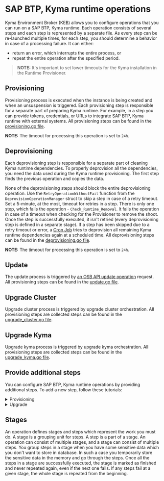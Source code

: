 # SAP BTP, Kyma runtime operations

Kyma Environment Broker (KEB) allows you to configure operations that you can run on a SAP BTP, Kyma runtime. Each operation consists of several steps and each step is represented by a separate file. As every step can be re-launched multiple times, for each step, you should determine a behavior in case of a processing failure. It can either:

- return an error, which interrupts the entire process, or
- repeat the entire operation after the specified period.

> **NOTE:** It's important to set lower timeouts for the Kyma installation in the Runtime Provisioner.

## Provisioning

Provisioning process is executed when the instance is being created and when an unsuspension is triggered.
Each provisioning step is responsible for a separate part of preparing Kyma runtime. For example, in a step you can provide tokens, credentials, or URLs to integrate SAP BTP, Kyma runtime with external systems.
All provisioning steps can be found in the [provisioning.go file](../cmd/broker/provisioning.go).

**NOTE:** The timeout for processing this operation is set to `24h`.

## Deprovisioning

Each deprovisioning step is responsible for a separate part of cleaning Kyma runtime dependencies. To properly deprovision all the dependencies, you need the data used during the Kyma runtime provisioning. The first step finds the previous operation and copies the data.

None of the deprovisioning steps should block the entire deprovisioning operation. Use the `RetryOperationWithoutFail` function from the `DeprovisionOperationManager` struct to skip a step in case of a retry timeout. Set a 5-minute, at the most, timeout for retries in a step.
There is only one step, which fails the operation - `Check_Runtime_Removal`. It fails the operation in case of a timeout when checking for the Provisioner to remove the shoot. 
Once the step is successfully executed, it isn't retried (every deprovisioning step is defined in a separate stage). If a step has been skipped due to a retry timeout or error, a [Cron Job](03-16-deprovision-retrigger-cronjob.md) tries to deprovision all remaining Kyma runtime dependencies again at a scheduled time.
All deprovisioning steps can be found in the [deprovisioning.go file](../cmd/broker/deprovisioning.go).

**NOTE:** The timeout for processing this operation is set to `24h`.

## Update

The update process is triggered by [an OSB API update operation](https://github.com/openservicebrokerapi/servicebroker/blob/master/spec.md#updating-a-service-instance) request.
All provisioning steps can be found in the [update.go file](../cmd/broker/update.go).

## Upgrade Cluster

Upgrade cluster process is triggered by upgrade cluster orchestration.
All provisioning steps are collected steps can be found in the [upgrade_cluster.go file](../cmd/broker/upgrade_cluster.go).

## Upgrade Kyma

Upgrade kyma process is triggered by upgrade kyma orchestration.
All provisioning steps are collected steps can be found in the [upgrade_kyma.go file](../cmd/broker/upgrade_kyma.go).

## Provide additional steps

You can configure SAP BTP, Kyma runtime operations by providing additional steps. To add a new step, follow these tutorials:

<div tabs name="runtime-provisioning-deprovisioning" group="runtime-provisioning-deprovisioning">
  <details>
  <summary label="provisioning">
  Provisioning
  </summary>

1. Create a new file in [this directory](../internal/process/provisioning).

2. Implement the following interface in your provisioning or deprovisioning step:

    ```go
    type Step interface {
        Name() string
        Run(operation internal.Operation, logger logrus.FieldLogger) (internal.Operation, time.Duration, error)
    }
    ```

   - `Name()` method returns the name of the step that is used in logs.
   - `Run()` method implements the functionality of the step. The method receives operations as an argument to which it can add appropriate overrides or save other used variables.


    ```go
    operation.InputCreator.SetOverrides(COMPONENT_NAME, []*gqlschema.ConfigEntryInput{
        {
            Key:   "path.to.key",
            Value: SOME_VALUE,
        },
        {
            Key:    "path.to.secret",
            Value:  SOME_VALUE,
            Secret: ptr.Bool(true),
        },
    })
    ```

    If your functionality contains long-term processes, you can store data in the storage.
    To do this, add the following field to the provisioning operation in which you want to save data:

    ```go
    type Operation struct {

        // These fields are serialized to JSON and stored in the storage
        RuntimeVersion RuntimeVersionData `json:"runtime_version"`

        // These fields are not stored in the storage
        InputCreator ProvisionerInputCreator `json:"-"`
    }
    ```

    By saving data in the storage, you can check if you already have the necessary data and avoid time-consuming processes. You must always return the modified operation from the method.

    See the example of the step implementation:

    ```go
    package provisioning

    import (
        "encoding/json"
        "net/http"
        "time"

        "github.com/kyma-incubator/compass/components/provisioner/pkg/gqlschema"
        "github.com/kyma-incubator/compass/components/kyma-environment-broker/internal"
        "github.com/kyma-incubator/compass/components/kyma-environment-broker/internal/storage"

        "github.com/sirupsen/logrus"
    )

    type HelloWorldStep struct {
        operationStorage storage.Operations
        client           *http.Client
    }

    type ExternalBodyResponse struct {
        data  string
        token string
    }

    func NewHelloWorldStep(operationStorage storage.Operations, client *http.Client) *HelloWorldStep {
        return &HelloWorldStep{
            operationStorage: operationStorage,
            client:           client,
        }
    }

    func (s *HelloWorldStep) Name() string {
        return "Hello_World"
    }

    // Your step can be repeated in case any other step fails, even if your step has already done its job
    func (s *HelloWorldStep) Run(operation internal.Operation, log *logrus.Entry) (internal.Operation, time.Duration, error) {
        log.Info("Start step")

        // Check whether your step should be run or if its job has been done in the previous iteration
        // All non-save operation data are empty (e.g. InputCreator overrides)

        // Add your logic here

        // Add a call to an external service (optional)
        response, err := s.client.Get("http://example.com")
        if err != nil {
            // Error during a call to an external service may be temporary so you should return time.Duration
            // All steps will be repeated in X seconds/minutes
            return operation, 1 * time.Second, nil
        }
        defer response.Body.Close()

        body := ExternalBodyResponse{}
        err = json.NewDecoder(response.Body).Decode(&body)
        if err != nil {
            log.Errorf("error: %s", err)
            // Handle a process failure by returning an error or time.Duration
        }

        // If a call or any other action is time-consuming, you can save the result in the operation
        // If you need an extra field in the Operation structure, add it first
        // In the following step, you can check beforehand if a given value already exists in the operation
        operation.HelloWorlds = body.data
        updatedOperation, err := s.operationStorage.UpdateOperation(operation)
        if err != nil {
            log.Errorf("error: %s", err)
            // Handle a process failure by returning an error or time.Duration
        }

        // If your step finishes with data which should be added to override used during the Runtime provisioning,
        // add an extra value to operation.InputCreator, then return the updated version of the Application
        updatedOperation.InputCreator.SetOverrides("component-name", []*gqlschema.ConfigEntryInput{
            {
                Key:   "some.key",
                Value: body.token,
            },
        })

        // Return the updated version of the Application
        return *updatedOperation, 0, nil
    }
    ```

3. Add the step to the [`/cmd/broker/main.go`](../cmd/broker/main.go) file:

    ```go
    provisioningSteps := []struct {
   		stage   string
   		step     provisioning.Step
   	}{
   		{
   			stage: "create_runtime",
   			step:   provisioning.NewHelloWorldStep(db.Operations(), &http.Client{}),
   		},
    }
    ```

   Once all the steps in the stage have run successfully, the stage is  not retried even if the application is restarted.

  </details>

  <details>
  <summary label="upgrade">
  Upgrade
  </summary>

1. Create a new file in [this directory](../internal/process/upgrade_kyma).

2. Implement the following interface in your upgrade step:

    ```go
    type Step interface {
        Name() string
        Run(operation internal.UpgradeOperation, logger logrus.FieldLogger) (internal.UpgradeOperation, time.Duration, error)
    }
    ```

   - `Name()` method returns the name of the step that is used in logs.
   - `Run()` method implements the functionality of the step. The method receives operations as an argument to which it can add appropriate overrides or save other used variables.


    If your functionality contains long-term processes, you can store data in the storage.
    To do this, add this field to the upgrade operation in which you want to save data:

    ```go
    type UpgradeOperation struct {
        Operation `json:"-"`

        // add additional data here
    }
    ```

    By saving data in the storage, you can check if you already have the necessary data and avoid time-consuming processes. You should always return the modified operation from the method.

    See the example of the step implementation:

    ```go
    package upgrade

    import (
        "encoding/json"
        "net/http"
        "time"

        "github.com/kyma-incubator/compass/components/provisioner/pkg/gqlschema"
        "github.com/kyma-incubator/compass/components/kyma-environment-broker/internal"
        "github.com/kyma-incubator/compass/components/kyma-environment-broker/internal/storage"

        "github.com/sirupsen/logrus"
    )

    type HelloWorldStep struct {
        operationStorage storage.Operations
        client           *http.Client
    }

    type ExternalBodyResponse struct {
        data  string
        token string
    }

    func NewHelloWorldStep(operationStorage storage.Operations, client *http.Client) *HelloWorldStep {
        return &HelloWorldStep{
            operationStorage: operationStorage,
            client:           client,
        }
    }

    func (s *HelloWorldStep) Name() string {
        return "Hello_World"
    }

    // Your step can be repeated in case any other step fails, even if your step has already done its job
    func (s *HelloWorldStep) Run(operation internal.UpgradeOperation, log *logrus.Entry) (internal.UpgradeOperation, time.Duration, error) {
        log.Info("Start step")

        // Check whether your step should be run or if its job has been done in the previous iteration
        // All non-save operation data are empty (e.g. InputCreator overrides)

        // Add your logic here

        // Add a call to an external service (optional)
        response, err := s.client.Get("http://example.com")
        if err != nil {
            // Error during a call to an external service may be temporary so you should return time.Duration
            // All steps will be repeated in X seconds/minutes
            return operation, 1 * time.Second, nil
        }
        defer response.Body.Close()

        body := ExternalBodyResponse{}
        err = json.NewDecoder(response.Body).Decode(&body)
        if err != nil {
            log.Errorf("error: %s", err)
            // Handle a process failure by returning an error or time.Duration
        }

        // If a call or any other action is time-consuming, you can save the result in the operation
        // If you need an extra field in the UpgradeOperation structure, add it first
        // in the step below; beforehand, you can check if a given value already exists in the operation
        operation.HelloWorlds = body.data
        updatedOperation, err := s.operationStorage.UpdateUpgradeOperation(operation)
        if err != nil {
            log.Errorf("error: %s", err)
            // Handle a process failure by returning an error or time.Duration
        }

        // If your step finishes with data which should be added to override used during the Runtime upgrade,
        // add an extra value to operation.InputCreator, then return the updated version of the Application
        updatedOperation.InputCreator.SetOverrides("component-name", []*gqlschema.ConfigEntryInput{
            {
                Key:   "some.key",
                Value: body.token,
            },
        })

        // Return the updated version of the Application
        return *updatedOperation, 0, nil
    }
    ```

3. Add the step to the [`/cmd/broker/main.go`](../cmd/broker/main.go) file:

    ```go
    upgradeSteps := []struct {
   		weight   int
   		step     upgrade_kyma.Step
   	}{
   		{
   			weight: 1,
   			step:   upgrade_kyma.NewHelloWorldStep(db.Operations(), &http.Client{}),
   		},
    }
    ```

   </details>
</div>

## Stages

An operation defines stages and steps which represent the work you must do. A stage is a grouping unit for steps. A step is a part of a stage. An operation can consist of multiple stages, and a stage can consist of multiple steps. You group steps in a stage when you have some sensitive data which you don't want to store in database. In such a case you temporarily store the sensitive data in the memory and go through the steps. Once all the steps in a stage are successfully executed, the stage is marked as finished and never repeated again, even if the next one fails. If any steps fail at a given stage, the whole stage is repeated from the beginning.